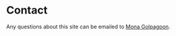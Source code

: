 Contact
==============================================

Any questions about this site can be emailed to [Mona Golpagoon](mona@gmail.com).

